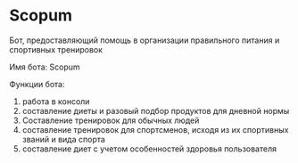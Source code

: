 # Scopum
Бот, предоставляющий помощь в организации правильного питания и спортивных тренировок


Имя бота: Scopum

Функции бота:

1) работа в консоли
2) составление диеты и разовый подбор продуктов для дневной нормы
3) Составление тренировок для обычных людей
4) составление тренировок для спортсменов, исходя из их спортивных званий и вида спорта
5) составление диет с учетом особенностей здоровья пользователя